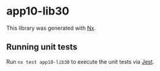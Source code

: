 # app10-lib30

This library was generated with [Nx](https://nx.dev).

## Running unit tests

Run `nx test app10-lib30` to execute the unit tests via [Jest](https://jestjs.io).
